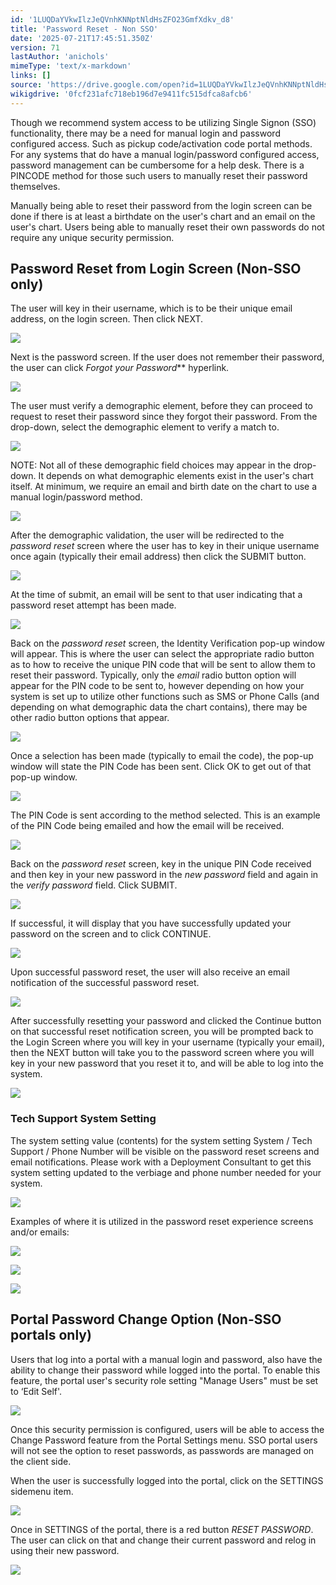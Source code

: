 ```yaml
---
id: '1LUQDaYVkwIlzJeQVnhKNNptNldHsZFO23GmfXdkv_d8'
title: 'Password Reset - Non SSO'
date: '2025-07-21T17:45:51.350Z'
version: 71
lastAuthor: 'anichols'
mimeType: 'text/x-markdown'
links: []
source: 'https://drive.google.com/open?id=1LUQDaYVkwIlzJeQVnhKNNptNldHsZFO23GmfXdkv_d8'
wikigdrive: '0fcf231afc718eb196d7e9411fc515dfca8afcb6'
---
```

Though we recommend system access to be utilizing Single Signon (SSO) functionality, there may be a need for manual login and password configured access. Such as pickup code/activation code portal methods.  For any systems that do have a manual login/password configured access, password management can be cumbersome for a help desk.  There is a PINCODE method for those such users to manually reset their password themselves.

Manually being able to reset their password from the login screen can be done if there is at least a birthdate on the user's chart and an email on the user's chart.  Users being able to manually reset their own passwords do not require any unique security permission.

## Password Reset from Login Screen (Non-SSO only)

The user will key in their username, which is to be their unique email address, on the login screen.  Then click NEXT.

![](../password-reset-non-sso.assets/a0030147371d752c5352c183847addd2.png)

Next is the password screen.  If the user does not remember their password, the user can click *Forgot your* *Password*** hyperlink.

![](../password-reset-non-sso.assets/636d08c93b79dd083cf317bc74003932.png)

The user must verify a demographic element, before they can proceed to request to reset their password since they forgot their password.   From the drop-down, select the demographic element to verify a match to.

![](../password-reset-non-sso.assets/cf0c043dc26c0ff5b05ecd8881276f1d.png)

NOTE: Not all of these demographic field choices may appear in the drop-down.  It depends on what demographic elements exist in the user's chart itself.  At minimum, we require an email and birth date on the chart to use a manual login/password method.

![](../password-reset-non-sso.assets/06ae594174490af2a2bab583c9fadc57.png)

After the demographic validation, the user will be redirected to the *password reset* screen where the user has to key in their unique username once again (typically their email address) then click the SUBMIT button.

![](../password-reset-non-sso.assets/7c6f8740ff4c6f2f17c5e7a73f2b188a.png)

At the time of submit, an email will be sent to that user indicating that a password reset attempt has been made.

![](../password-reset-non-sso.assets/fadb5cffb317ade533c743974526969c.png)

Back on the *password reset* screen, the Identity Verification pop-up window will appear.  This is where the user can select the appropriate radio button as to how to receive the unique PIN code that will be sent to allow them to reset their password.  Typically, only the *email* radio button option will appear for the PIN code to be sent to, however depending on how your system is set up to utilize other functions such as SMS or Phone Calls (and depending on what demographic data the chart contains), there may be other radio button options that appear.

![](../password-reset-non-sso.assets/31d391fc94e1a0546574dc0b27dd30f5.png)

Once a selection has been made (typically to email the code), the pop-up window will state the PIN Code has been sent.  Click OK to get out of that pop-up window.

![](../password-reset-non-sso.assets/1404a3e087bddd11a6fc8c0f0d2fe595.png)

The PIN Code is sent according to the method selected.  This is an example of the PIN Code being emailed and how the email will be received.

![](../password-reset-non-sso.assets/cc180f146583be2c15870e6fa9bef482.png)

Back on the *password reset* screen, key in the unique PIN Code received and then key in your new password in the *new password* field and again in the *verify password* field.  Click SUBMIT.

![](../password-reset-non-sso.assets/776d69285e4d0b501918d722e97749d0.png)

If successful, it will display that you have successfully updated your password on the screen and to click CONTINUE.

![](../password-reset-non-sso.assets/5c357f8e97cb26fb5cac14ab16be46fb.png)

Upon successful password reset, the user will also receive an email notification of the successful password reset.

![](../password-reset-non-sso.assets/1c521abcd10a4d52abd33bdedc23e24b.png)

After successfully resetting your password and clicked the Continue button on that successful reset notification screen, you will be prompted back to the Login Screen where you will key in your username (typically your email), then the NEXT button will take you to the password screen where you will key in your new password that you reset it to, and will be able to log into the system.

![](../password-reset-non-sso.assets/a0030147371d752c5352c183847addd2.png)

### Tech Support System Setting

The system setting value (contents) for the system setting System / Tech Support / Phone Number will be visible on the password reset screens and email notifications.  Please work with a Deployment Consultant to get this system setting updated to the verbiage and phone number needed for your system.

![](../password-reset-non-sso.assets/e00284c386582c0360566817507c8c1b.png)

Examples of where it is utilized in the password reset experience screens and/or emails:

![](../password-reset-non-sso.assets/dd5a202f70f31f1e2577490545183be6.png)

![](../password-reset-non-sso.assets/de07fe4d1501ab20b1e4cb2056db7e31.png)

![](../password-reset-non-sso.assets/f49285b4fed7eac15d44a6787638d226.png)

## Portal Password Change Option (Non-SSO portals only)

Users that log into a portal with a manual login and password, also have the ability to change their password while logged into the portal. To enable this feature, the portal user's security role setting "Manage Users" must be set to ‘Edit Self'.

![](../password-reset-non-sso.assets/3ec990ae063884d89c07d3e583d2fe97.png)

Once this security permission is configured, users will be able to access the Change Password feature from the Portal Settings menu. SSO portal users will not see the option to reset passwords, as passwords are managed on the client side.

When the user is successfully logged into the portal, click on the SETTINGS sidemenu item.

![](../password-reset-non-sso.assets/66d68629efe1032af56c93940121602d.png)

Once in SETTINGS of the portal, there is a red button *RESET PASSWORD*.  The user can click on that and change their current password and relog in using their new password.

![](../password-reset-non-sso.assets/2bef8b0b45427c9a0eb4344afc97d7c6.png)
